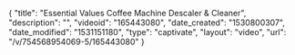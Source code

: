 {
    "title": "Essential Values Coffee Machine Descaler & Cleaner",
    "description": "",
    "videoid": "165443080",
    "date_created": "1530800307",
    "date_modified": "1531151180",
    "type": "captivate",
    "layout": "video",
    "url": "\/v\/754568954069-5\/165443080"
}